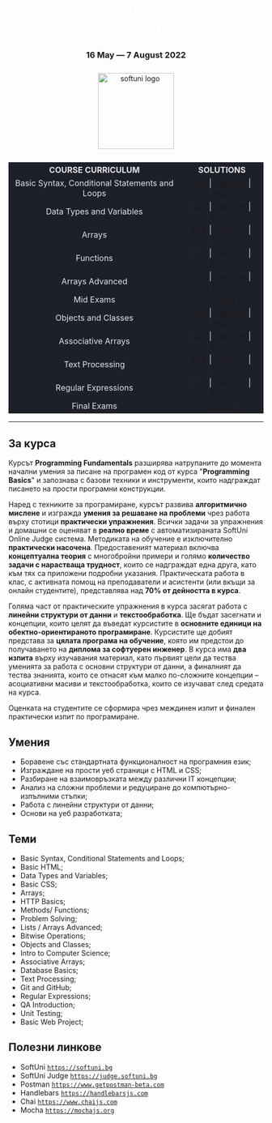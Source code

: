 <div align="center">
<h1 style="color:white">Javascript Programing Fundamentals - May 2022</h1>
<h3>16 May ― 7 August 2022</h3>
<img src="https://upload.wikimedia.org/wikipedia/commons/7/76/Logo_Software_University_%28SoftUni%29_-_blue.png" 
  alt="softuni logo"
  style="position:relative; width:150px; padding:10px; margin: 0 auto;"
  />

<table style="width:100%; max-width:1000px; background-color:#1d2029; color:#e4e4e4">
<tr>
  <th style="text-align:center; vertical-align: middle;">COURSE  CURRICULUM</th>
  <th style="text-align:center; vertical-align: middle;">SOLUTIONS</th>
</tr>
<tr>
  <td style="text-align:center; vertical-align: middle;">Basic Syntax, Conditional Statements and Loops</td>
  <td style="text-align:center; vertical-align: middle;">
    <a href="https://github.com/DimitarMitev92/Programming-Fundamentals-with-JavaScrip/tree/main/01.Basic%20Syntax%2C%20Conditional%20Statements%20and%20Loops%20-%20Lab">Lab</a> |
    <a href="https://github.com/DimitarMitev92/Programming-Fundamentals-with-JavaScrip/tree/main/02.Basic%20Syntax%2C%20Conditional%20Statements%20and%20Loops%20-%20Exercise">Exercise</a> |
    <a href="https://github.com/DimitarMitev92/Programming-Fundamentals-with-JavaScrip/tree/main/03.Basic%20Syntax%2C%20Conditional%20Statements%20and%20Loops%20-%20More%20Exercise">More</a>
  </td>
</tr>
<tr>
  <td style="text-align: center; vertical-align: middle;">Data Types and Variables</td>
  <td style="text-align: center; vertical-align: middle;">
    <a href="https://github.com/DimitarMitev92/Programming-Fundamentals-with-JavaScrip/tree/main/04.Data%20Types%20and%20Variables%20-%20Lab">Lab</a> |
    <a href="https://github.com/DimitarMitev92/Programming-Fundamentals-with-JavaScrip/tree/main/05.Data%20Types%20and%20Variables%20-%20Exercise">Exercise</a> |
    <a href="https://github.com/DimitarMitev92/Programming-Fundamentals-with-JavaScrip/tree/main/06.Data%20Types%20and%20Variables%20-%20More%20Exercise">More</a>
  </td>
</tr>
<tr>
  <td style="text-align: center; vertical-align: middle;">Arrays</td>
  <td style="text-align: center; vertical-align: middle;">
    <a href="https://github.com/DimitarMitev92/Programming-Fundamentals-with-JavaScrip/tree/main/07.Arrays%20-%20Lab">Lab</a> |
    <a href="https://github.com/DimitarMitev92/Programming-Fundamentals-with-JavaScrip/tree/main/08.Arrays%20-%20Exercise">Exercise</a> |
     <a href="https://github.com/DimitarMitev92/Programming-Fundamentals-with-JavaScrip/tree/main/09.Arrays%20-%20More%20Exercise">More</a>
  </td>
</tr>
<tr>
  <td style="text-align: center; vertical-align: middle;">Functions</td>
  <td style="text-align: center; vertical-align: middle;">
    <a href="https://github.com/DimitarMitev92/Programming-Fundamentals-with-JavaScrip/tree/main/10.Functions%20-%20Lab">
    Lab</a> |
    <a href="https://github.com/DimitarMitev92/Programming-Fundamentals-with-JavaScrip/tree/main/11.Functions%20-%20Exercise">Exercise</a> |
     <a href="https://github.com/DimitarMitev92/Programming-Fundamentals-with-JavaScrip/tree/main/12.Functions%20-%20More%20Exercise">More</a>
  </td>
</tr>
<tr>
  <td style="text-align: center; vertical-align: middle;">Arrays Advanced</td>
  <td style="text-align: center; vertical-align: middle;">
    <a href="https://github.com/DimitarMitev92/Programming-Fundamentals-with-JavaScrip/tree/main/13.Arrays%20Advanced%20-%20Lab">Lab</a> |
    <a href="https://github.com/DimitarMitev92/Programming-Fundamentals-with-JavaScrip/tree/main/14.Arrays%20Advanced%20-%20Exercise">Exercise</a> |
    <a href="https://github.com/DimitarMitev92/Programming-Fundamentals-with-JavaScrip/tree/main/15.Arrays%20Advanced%20-%20More%20Exercise">More</a>
  </td>
</tr>
<tr>
  <td style="text-align: center; vertical-align: middle;">Mid Exams</td>
  <td style="text-align: center; vertical-align: middle;">
    <a href="https://github.com/DimitarMitev92/Programming-Fundamentals-with-JavaScrip/tree/main/16.Mid%20Exam">Exams</a>
  </td>
</tr>
<tr>
  <td style="text-align: center; vertical-align: middle;">Objects and Classes</td>
  <td style="text-align: center; vertical-align: middle;">
    <a href="https://github.com/DimitarMitev92/Programming-Fundamentals-with-JavaScrip/tree/main/17.Objects%20and%20Classes%20-%20Lab">Lab</a> |
    <a href="https://github.com/DimitarMitev92/Programming-Fundamentals-with-JavaScrip/tree/main/18.Objects%20and%20Classes%20-%20Exercise">Exercise</a> |
    <a href="https://github.com/DimitarMitev92/Programming-Fundamentals-with-JavaScrip/tree/main/19.%20Objects%20and%20Classes%20-%20More%20Exercises">More</a>
  </td>
</tr>
<tr>
  <td style="text-align: center; vertical-align: middle;">Associative Arrays</td>
  <td style="text-align: center; vertical-align: middle;">
    <a href="https://github.com/DimitarMitev92/Programming-Fundamentals-with-JavaScrip/tree/main/20.%20Associative%20Arrays%20-%20Lab">Lab</a> |
    <a href="https://github.com/DimitarMitev92/Programming-Fundamentals-with-JavaScrip/tree/main/21.%20Associative%20Arrays%20-%20Exercise">Exercise</a> |
    <a href="https://github.com/DimitarMitev92/Programming-Fundamentals-with-JavaScrip/tree/main/22.%20Associative%20Arrays%20-%20More%20Exercises">More</a>
  </td>
</tr>
<tr>
  <td style="text-align: center; vertical-align: middle;">Text Processing</td>
  <td style="text-align: center; vertical-align: middle;">
    <a href="https://github.com/DimitarMitev92/Programming-Fundamentals-with-JavaScrip/tree/main/23.%20Text%20Processing%20-%20Lab">Lab</a> |
    <a href="https://github.com/DimitarMitev92/Programming-Fundamentals-with-JavaScrip/tree/main/24.%20Text%20Processing%20-%20Exercise">Exercise</a> |
    <a href="https://github.com/DimitarMitev92/Programming-Fundamentals-with-JavaScrip/tree/main/25.%20Text%20Processing%20-%20More%20Exercise">More</a>
  </td>
</tr>
<tr>
  <td style="text-align: center; vertical-align: middle;">Regular Expressions</td>
  <td style="text-align: center; vertical-align: middle;">
    <a href="https://github.com/DimitarMitev92/Programming-Fundamentals-with-JavaScrip/tree/main/26.%20Regular%20Expressions%20-%20Lab">Lab</a> |
    <a href="https://github.com/DimitarMitev92/Programming-Fundamentals-with-JavaScrip/tree/main/27.%20Regular%20Expressions%20-%20Exercise">Exercise</a> |
    <a href="https://github.com/DimitarMitev92/Programming-Fundamentals-with-JavaScrip/tree/main/28.%20Regular%20Expressions%20-%20More%20Exercise">More</a>
  </td>
</tr>
<tr>
  <td style="text-align: center; vertical-align: middle;">Final Exams</td>
  <td style="text-align: center; vertical-align: middle;">
    <a href="https://github.com/DimitarMitev92/Programming-Fundamentals-with-JavaScrip/tree/main/29.%20Final%20Exam">Exams</a>
  </td>
</tr>
</table>
</div>

---

## За курса

Курсът **Programming Fundamentals** разширява натрупаните до момента начални умения за писане на програмен код от курса "**Programming Basics**" и запознава с базови техники и инструменти, които надграждат писането на прости програмни конструкции.

Наред с техниките за програмиране, курсът развива **алгоритмично мислене** и изгражда **умения за решаване на проблеми** чрез работа върху стотици **практически упражнения**. Всички задачи за упражнения и домашни се оценяват в **реално време** с автоматизираната SoftUni Online Judge система. Методиката на обучение е изключително **практически насочена**. Предоставеният материал включва **концептуална теория** с многобройни примери и голямо **количество задачи с нарастваща трудност**, които се надграждат една друга, като към тях са приложени подробни указания. Практическата работа в клас, с активната помощ на преподаватели и асистенти (или вкъщи за онлайн студентите), представлява над **70% от дейността в курса**.

Голяма част от практическите упражнения в курса засягат работа с **линейни структури от данни** и **текстообработка**. Ще бъдат засегнати и концепции, които целят да въведат курсистите в **основните единици на обектно-ориентираното програмиране**. Курсистите ще добият представа за **цялата програма на обучение**, която им предстои до получаването на **диплома за софтуерен инженер**. В курса има **два изпита** върху изучавания материал, като първият цели да тества уменията за работа с основни структури от данни, а финалният да тества знанията, които се отнасят към малко по-сложните концепции – асоциативни масиви и текстообработка, които се изучават след средата на курса.

Оценката на студентите се сформира чрез междинен изпит и финален практически изпит по програмиране.

## Умения

- Боравене със стандартната функционалност на програмния език;
- Изграждане на прости уеб страници с HTML и CSS;
- Разбиране на взаимовръзката между различни IT концепции;
- Анализ на сложни проблеми и редуциране до компютърно-изпълними стъпки;
- Работа с линейни структури от данни;
- Основи на уеб разработката;

## Теми

- Basic Syntax, Conditional Statements and Loops;
- Basic HTML;
- Data Types and Variables;
- Basic CSS;
- Arrays;
- HTTP Basics;
- Methods/ Functions;
- Problem Solving;
- Lists / Arrays Advanced;
- Bitwise Operations;
- Objects and Classes;
- Intro to Computer Science;
- Associative Arrays;
- Database Basics;
- Text Processing;
- Git and GitHub;
- Regular Expressions;
- QA Introduction;
- Unit Testing;
- Basic Web Project;

## Полезни линкове

- SoftUni 
<a href="https://softuni.bg">`https://softuni.bg`</a>
- SoftUni Judge 
<a href="https://judge.softuni.bg">`https://judge.softuni.bg`</a>
- Postman 
<a href="https://www.getpostman-beta.com">`https://www.getpostman-beta.com`</a>
- Handlebars 
<a href="https://handlebarsjs.com">`https://handlebarsjs.com`</a>
- Chai 
<a href="https://www.chaijs.com">`https://www.chaijs.com`</a>
- Mocha 
<a href="https://mochajs.org">`https://mochajs.org`</a>

